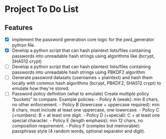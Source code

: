 # Project To Do List

## Features
- [x] Implement the password generation core logic for the pwd_generator python file. 
- [x] Develop a python script that can hash plaintext lists/files containing passwords into unreadable hash strings using algorithms like (bcrypt, SHA512 crypt)
- [ ] Develop a python script that can hash plaintext lists/files containing passwords into unreadable hash strings using PBKDF2 algorithm
- [ ] Generate password datasets (usernames + plaintext) and hash them locally with common hash algorithms (bcrypt, PBKDF2, SHA512 crypt) to emulate how they're stored. 
- [ ] Password policy definition (what to emulate) Create multiple policy “buckets” to compare. Example policies: - Policy A (weak): min 8 chars, no other enforcement. - Policy B (lowercase + uppercase required): min 8 chars, must include at least one uppercase, one lowercase. - Policy C (+numbers): B + at least one digit. - Policy D (+special): C + at least one special character. - Policy E (length emphasis): min 12 chars, no composition requirement. - Policy F (complex but memorable): passphrase style (4 random words, optional separator and digit).
